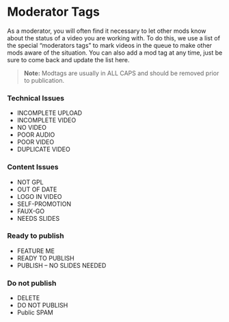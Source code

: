 # Moderator Tags

As a moderator, you will often find it necessary to let other mods know about the status of a video you are working with. To do this, we use a list of the special “moderators tags” to mark videos in the queue to make other mods aware of the situation. You can also add a mod tag at any time, just be sure to come back and update the list here.

>**Note:** Modtags are usually in ALL CAPS and should be removed prior to publication.

### Technical Issues
* INCOMPLETE UPLOAD
* INCOMPLETE VIDEO
* NO VIDEO
* POOR AUDIO
* POOR VIDEO
* DUPLICATE VIDEO

### Content Issues
* NOT GPL
* OUT OF DATE
* LOGO IN VIDEO
* SELF-PROMOTION
* FAUX-GO
* NEEDS SLIDES

### Ready to publish
* FEATURE ME
* READY TO PUBLISH
* PUBLISH – NO SLIDES NEEDED

### Do not publish
* DELETE
* DO NOT PUBLISH
* Public SPAM

